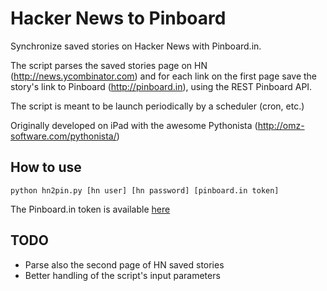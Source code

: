 # Hacker News to Pinboard #

Synchronize saved stories on Hacker News with Pinboard.in.

The script parses the saved stories page on HN (http://news.ycombinator.com) and for each link on the first page save the story's link to Pinboard (http://pinboard.in), using the REST Pinboard API.

The script is meant to be launch periodically by a scheduler (cron, etc.)

Originally developed on iPad with the awesome Pythonista (http://omz-software.com/pythonista/)

## How to use ##

`python hn2pin.py [hn user] [hn password] [pinboard.in token]`

The Pinboard.in token is available [here](http://pinboard.in/settings/password)

## TODO ##

- Parse also the second page of HN saved stories
- Better handling of the script's input parameters